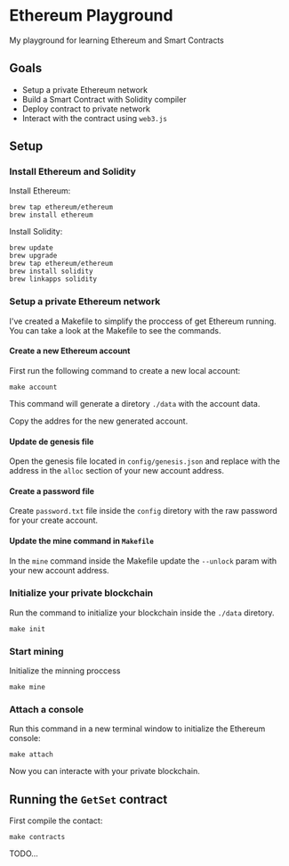 # Ethereum Playground

My playground for learning Ethereum and Smart Contracts

## Goals

- Setup a private Ethereum network
- Build a Smart Contract with Solidity compiler
- Deploy contract to private network
- Interact with the contract using `web3.js`

## Setup

### Install Ethereum and Solidity

Install Ethereum:

```
brew tap ethereum/ethereum
brew install ethereum
```

Install Solidity:

```
brew update
brew upgrade
brew tap ethereum/ethereum
brew install solidity
brew linkapps solidity
```

### Setup a private Ethereum network

I've created a Makefile to simplify the proccess of get Ethereum running. You can take a look at the Makefile to see the commands.

#### Create a new Ethereum account
First run the following command to create a new local account:

```
make account
```
This command will generate a diretory `./data` with the account data.

Copy the addres for the new generated account.

#### Update de genesis file

Open the genesis file located in `config/genesis.json` and replace with the address in the `alloc` section of your new account address.

#### Create a password file

Create `password.txt` file inside the `config` diretory with the raw password for your create account.

#### Update the mine command in `Makefile`

In the `mine` command inside the Makefile update the `--unlock` param with your new account address.

### Initialize your private blockchain

Run the command to initialize your blockchain inside the `./data` diretory.

```
make init
```

### Start mining

Initialize the minning proccess
```
make mine
```

### Attach a console

Run this command in a new terminal window to initialize the Ethereum console:

```
make attach
```

Now you can interacte with your private blockchain.

## Running the `GetSet` contract

First compile the contact:

```
make contracts
```

TODO...